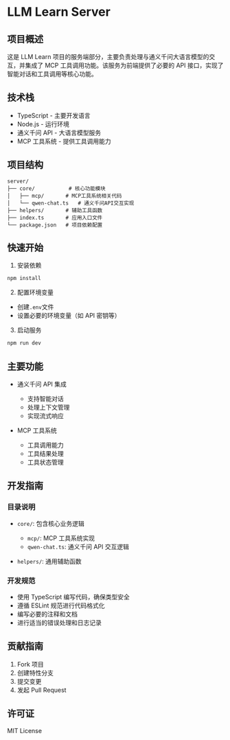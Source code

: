 # LLM Learn Server

## 项目概述

这是 LLM Learn 项目的服务端部分，主要负责处理与通义千问大语言模型的交互，并集成了 MCP 工具调用功能。该服务为前端提供了必要的 API 接口，实现了智能对话和工具调用等核心功能。

## 技术栈

- TypeScript - 主要开发语言
- Node.js - 运行环境
- 通义千问 API - 大语言模型服务
- MCP 工具系统 - 提供工具调用能力

## 项目结构

```
server/
├── core/           # 核心功能模块
│   ├── mcp/       # MCP工具系统相关代码
│   └── qwen-chat.ts   # 通义千问API交互实现
├── helpers/       # 辅助工具函数
├── index.ts       # 应用入口文件
└── package.json   # 项目依赖配置
```

## 快速开始

1. 安装依赖

```bash
npm install
```

2. 配置环境变量

- 创建`.env`文件
- 设置必要的环境变量（如 API 密钥等）

3. 启动服务

```bash
npm run dev
```

## 主要功能

- 通义千问 API 集成

  - 支持智能对话
  - 处理上下文管理
  - 实现流式响应

- MCP 工具系统
  - 工具调用能力
  - 工具结果处理
  - 工具状态管理

## 开发指南

### 目录说明

- `core/`: 包含核心业务逻辑

  - `mcp/`: MCP 工具系统实现
  - `qwen-chat.ts`: 通义千问 API 交互逻辑

- `helpers/`: 通用辅助函数

### 开发规范

- 使用 TypeScript 编写代码，确保类型安全
- 遵循 ESLint 规范进行代码格式化
- 编写必要的注释和文档
- 进行适当的错误处理和日志记录

## 贡献指南

1. Fork 项目
2. 创建特性分支
3. 提交变更
4. 发起 Pull Request

## 许可证

MIT License

